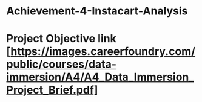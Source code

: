 # Achievement-4-Instacart-Analysis
# Project Objective link [https://images.careerfoundry.com/public/courses/data-immersion/A4/A4_Data_Immersion_Project_Brief.pdf]

 
 

